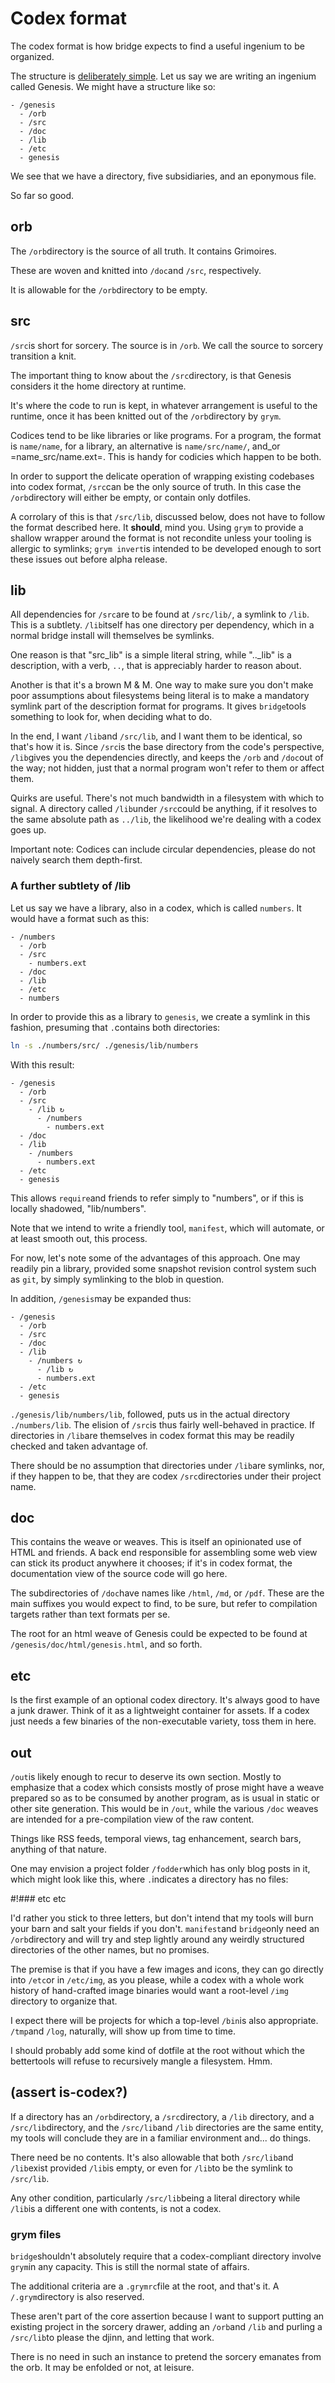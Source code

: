# Codex format


  The codex format is how bridge expects to find a useful ingenium to be
organized. 


The structure is [deliberately simple](#assert-is-codex).  Let us say we are
writing an ingenium called Genesis.  We might have a structure like so:

```dir
- /genesis
  - /orb
  - /src
  - /doc
  - /lib
  - /etc  
  - genesis
```

We see that we have a directory, five subsidiaries, and an eponymous file.


So far so good. 

## orb

  The ``/orb``directory is the source of all truth. It contains Grimoires.


These are woven and knitted into ``/doc``and ``/src``, respectively.


It is allowable for the ``/orb``directory to be empty. 


## src

``/src``is short for sorcery.  The source is in ``/orb``.  We call the source to
sorcery transition a knit. 


  The important thing to know about the ``/src``directory, is that Genesis 
considers it the home directory at runtime. 


It's where the code to run is kept, in whatever arrangement is useful to
the runtime, once it has been knitted out of the ``/orb``directory by ``grym``.


Codices tend to be like libraries or like programs.  For a program, the 
format is ``name/name``, for a library, an alternative is ``name/src/name/``,
and_or =name_src/name.ext=.  This is handy for codicies which happen to be
both.


In order to support the delicate operation of wrapping existing codebases
into codex format, ``/src``can be the only source of truth. In this case
the ``/orb``directory will either be empty, or contain only dotfiles. 


A corrolary of this is that ``/src/lib``, discussed below, does not have
to follow the format described here.  It **should**, mind you.  Using ``grym``
to provide a shallow wrapper around the format is not recondite unless your
tooling is allergic to symlinks; ``grym invert``is intended to be developed
enough to sort these issues out before alpha release.


## lib

  All dependencies for ``/src``are to be found at ``/src/lib/``, a symlink to
``/lib``.  This is a subtlety.  ``/lib``itself has one directory per dependency,
which in a normal bridge install will themselves be symlinks. 


One reason is that "src_lib" is a simple literal string, while ".._lib" is a
description, with a verb, ``..``, that is appreciably harder to reason about. 


Another is that it's a brown M & M. One way to make sure you don't make poor
assumptions about filesystems being literal is to make a mandatory symlink part
of the description format for programs.  It gives ``bridge``tools something to
look for, when deciding what to do.


In the end, I want ``/lib``and ``/src/lib``, and I want them to be identical, so
that's how it is. Since ``/src``is the base directory from the code's 
perspective, ``/lib``gives you the dependencies directly, and keeps the ``/orb``
and ``/doc``out of the way; not hidden, just that a normal program won't refer
to them or affect them.


Quirks are useful.  There's not much bandwidth in a filesystem with which to 
signal. A directory called ``/lib``under ``/src``could be anything, if it
resolves to the same absolute path as ``../lib``, the likelihood we're dealing
with a codex goes up. 


Important note: Codices can include circular dependencies, please do not 
naively search them depth-first. 


### A further subtlety of /lib

Let us say we have a library, also in a codex, which is called ``numbers``. It
would have a format such as this:

```dir
- /numbers
  - /orb
  - /src
    - numbers.ext
  - /doc
  - /lib
  - /etc
  - numbers
```

In order to provide this as a library to ``genesis``, we create a symlink in
this fashion, presuming that ``.``contains both directories:

```sh
ln -s ./numbers/src/ ./genesis/lib/numbers
```

With this result:

```dir
- /genesis
  - /orb
  - /src
    - /lib ↻
      - /numbers
        - numbers.ext
  - /doc
  - /lib
    - /numbers
      - numbers.ext
  - /etc
  - genesis
```

This allows ``require``and friends to refer simply to "numbers", or if this
is locally shadowed, "lib/numbers". 


Note that we intend to write a friendly tool, ``manifest``, which will automate,
or at least smooth out, this process. 


For now, let's note some of the advantages of this approach.  One may readily
pin a library, provided some snapshot revision control system such as ``git``,
by simply symlinking to the blob in question.


In addition, ``/genesis``may be expanded thus:

```dir
- /genesis
  - /orb
  - /src
  - /doc
  - /lib
    - /numbers ↻
      - /lib ↻
      - numbers.ext
  - /etc
  - genesis
```

``./genesis/lib/numbers/lib``, followed, puts us in the actual directory
``./numbers/lib``.  The elision of ``/src``is thus fairly well-behaved in
practice.  If directories in ``/lib``are themselves in codex format this
may be readily checked and taken advantage of.


There should be no assumption that directories under ``/lib``are symlinks,
nor, if they happen to be, that they are codex ``/src``directories under
their project name. 


## doc

  This contains the weave or weaves.  This is itself an opinionated use of HTML
and friends.  A back end responsible for assembling some web view can stick its
product anywhere it chooses; if it's in codex format, the documentation view of the source code will go here.


The subdirectories of ``/doc``have names like ``/html``, ``/md``, or ``/pdf``. These
are the main suffixes you would expect to find, to be sure, but refer to 
compilation targets rather than text formats per se. 


The root for an html weave of Genesis could be expected to be found at ``/genesis/doc/html/genesis.html``, and so forth. 


## etc

  Is the first example of an optional codex directory.  It's always good to
have a junk drawer.  Think of it as a lightweight container for assets.  If
a codex just needs a few binaries of the non-executable variety, toss them in
here.

## out

  ``/out``is likely enough to recur to deserve its own section.  Mostly to 
emphasize that a codex which consists mostly of prose might have a weave
prepared so as to be consumed by another program, as is usual in static or
other site generation.  This would be in ``/out``, while the various ``/doc``
weaves are intended for a pre-compilation view of the raw content.


Things like RSS feeds, temporal views, tag enhancement, search bars,
anything of that nature. 


One may envision a project folder ``/fodder``which has only blog posts in it,
which might look like this, where ``.``indicates a directory has no files:

#!### etc etc

  I'd rather you stick to three letters, but don't intend that my tools will
burn your barn and salt your fields if you don't. ``manifest``and ``bridge``only
need an ``/orb``directory and will try and step lightly around any weirdly 
structured directories of the other names, but no promises. 


The premise is that if you have a few images and icons, they can go directly
into ``/etc``or in ``/etc/img``, as you please, while a codex with a whole work
history of hand-crafted image binaries would want a root-level ``/img``
directory to organize that.


I expect there will be projects for which a top-level ``/bin``is also
appropriate. ``/tmp``and ``/log``, naturally, will show up from time to time. 


I should probably add some kind of dotfile at the root without which the
bettertools will refuse to recursively mangle a filesystem.  Hmm.


## (assert is-codex?)

  If a directory has an ``/orb``directory, a ``/src``directory, a ``/lib``
directory, and a ``/src/lib``directory, and the ``/src/lib``and ``/lib``
directories are the same entity, my tools will conclude they are in a 
familiar environment and... do things. 


There need be no contents.  It's also allowable that both ``/src/lib``and
``/lib``exist provided ``/lib``is empty, or even for ``/lib``to be the symlink
to ``/src/lib``.


Any other condition, particularly ``/src/lib``being a literal directory while
``/lib``is a different one with contents, is not a codex. 



### grym files

``bridge``shouldn't absolutely require that a codex-compliant directory
involve ``grym``in any capacity.  This is still the normal state of affairs.


The additional criteria are a ``.grymrc``file at the root, and that's it. 
A ``/.grym``directory is also reserved. 


These aren't part of the core assertion because I want to support putting 
an existing project in the sorcery drawer, adding an ``/orb``and ``/lib``
and purling a ``/src/lib``to please the djinn, and letting that work.


There is no need in such an instance to pretend the sorcery emanates from 
the orb.  It may be enfolded or not, at leisure. 
